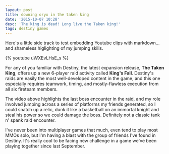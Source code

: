 ```yaml
---
layout: post
title: downing oryx in the taken king
date: '2015-10-07 10:28'
desc: 'The king is dead! Long live the Taken king!'
tags: destiny games
---
```


Here's a little side track to test embedding Youtube clips with markdown... and shameless higlighting of my jumping skills.

{% youtube uWXEvLHsE_s %}

For any of you familiar with Destiny, the latest expansion release, **The Taken King**, offers up a new 6-player raid activity called **King's Fall**. Destiny's raids are easily the most well-developed content in the game, and this one especially requires teamwork, timing, and mostly-flawless execution from all six fireteam members.

The video above highlights the last boss encounter in the raid, and my role involved jumping across a series of platforms my friends generated, so I could snatch up a relic, dunk it like a basketball on an immortal knight and steal his power so we could damage the boss. Definitely not a classic tank n' spank raid encounter.

I've never been into multiplayer games that much, even tend to play most MMOs solo, but I'm having a blast with the group of friends I've found in Destiny. It's really cool to be facing new challenge in a game we've been playing together since last September.
